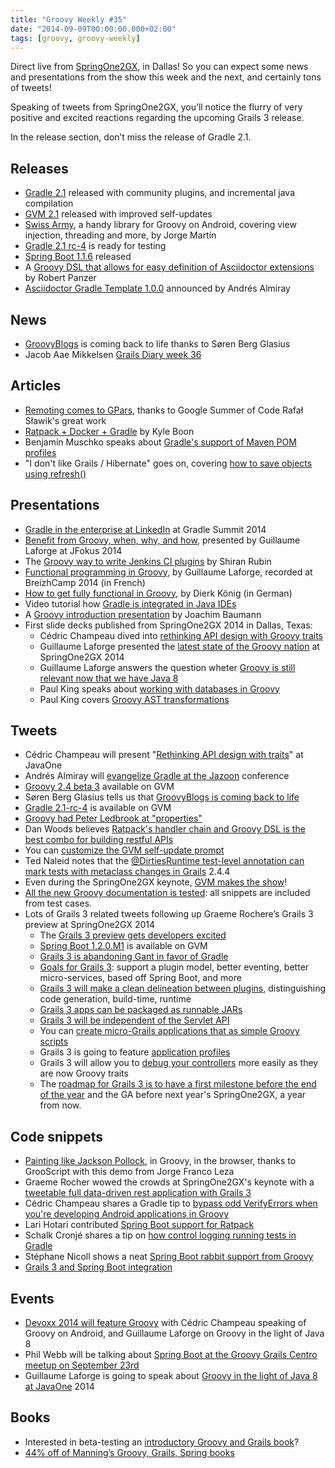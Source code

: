 ```yaml
---
title: "Groovy Weekly #35"
date: "2014-09-09T00:00:00.000+02:00"
tags: [groovy, groovy-weekly]
---
```


Direct live from [SpringOne2GX](http://springone2gx.com/), in Dallas! So you can expect some news and presentations from the show this week and the next, and certainly tons of tweets!

Speaking of tweets from SpringOne2GX, you’ll notice the flurry of very positive and excited reactions regarding the upcoming Grails 3 release.

In the release section, don’t miss the release of Gradle 2.1.

## Releases

*   [Gradle 2.1](http://forums.gradle.org/gradle/topics/gradle-2-1-released) released with community plugins, and incremental java compilation
*   [GVM 2.1](https://twitter.com/gvmtool/status/506086805759066112) released with improved self-updates
*   [Swiss Army](https://github.com/Arasthel/SwissKnife), a handy library for Groovy on Android, covering view injection, threading and more, by Jorge Martín
*   [Gradle 2.1 rc-4](http://forums.gradle.org/gradle/topics/gradle-2-1-rc-4-is-now-available-for-testing) is ready for testing
*   [Spring Boot 1.1.6](https://spring.io/blog/2014/09/05/spring-boot-1-1-6-released) released
*   A [Groovy DSL that allows for easy definition of Asciidoctor extensions](https://github.com/robertpanzer/asciidoctorj-groovy-dsl) by Robert Panzer
*   [Asciidoctor Gradle Template 1.0.0](https://twitter.com/aalmiray/status/507818302496702465) announced by Andrés Almiray

## News

*   [GroovyBlogs](http://www.groovyblogs.org/) is coming back to life thanks to Søren Berg Glasius
*   Jacob Aae Mikkelsen [Grails Diary week 36](http://grydeske.net/news/show/60)

## Articles

*   [Remoting comes to GPars](http://docs.codehaus.org/display/GPARS/2014/09/06/Remoting+for+GPars), thanks to Google Summer of Code Rafał Sławik's great work
*   [Ratpack + Docker + Gradle](http://kyleboon.org/blog/2014/08/14/ratpack-plus-docker-plus-gradle/) by Kyle Boon
*   Benjamin Muschko speaks about [Gradle's support of Maven POM profiles](http://www.gradleware.com/tutorials/feature-spotlight-gradles-support-maven-pom-profiles/)
*   "I don't like Grails / Hibernate" goes on, covering [how to save objects using refresh()](http://rpeszek.blogspot.fr/2014/09/i-dont-like-hibernategrails-part-6-how.html)

## Presentations

*   [Gradle in the enterprise at LinkedIn](http://www.gradleware.com/conferences/gradle-summit-2014-video-gradle-enterprise-linkedin/) at Gradle Summit 2014
*   [Benefit from Groovy, when, why, and how](http://www.parleys.com/play/530b52fbe4b085f68c6b653f/chapter0/about), presented by Guillaume Laforge at JFokus 2014
*   The [Groovy way to write Jenkins CI plugins](https://twitter.com/ShlomiBenHaim/status/508772445852278784) by Shiran Rubin
*   [Functional programming in Groovy](http://www.infoq.com/fr/presentations/programmation-fonctionnelle-groovy), by Guillaume Laforge, recorded at BreizhCamp 2014 (in French)
*   [How to get fully functional in Groovy](http://jaxenter.de/videos/funktionen-monaden-groovy-jaxtv-175429), by Dierk König (in German)
*   Video tutorial how [Gradle is integrated in Java IDEs](http://www.gradleware.com/conferences/gradle-summit-2014-video-gradle-ides/)
*   A [Groovy introduction presentation](http://www.java-tv.com/2014/08/28/groovy-introduction/) by Joachim Baumann
*   First slide decks published from SpringOne2GX 2014 in Dallas, Texas:
    *   Cédric Champeau dived into [rethinking API design with Groovy traits](https://speakerdeck.com/melix/rethinking-api-design-with-traits)
    *   Guillaume Laforge presented the [latest state of the Groovy nation](https://speakerdeck.com/glaforge/groovy-in-2014-and-beyond-at-springone2gx-2014) at SpringOne2GX 2014
    *   Guillaume Laforge answers the question wheter [Groovy is still relevant now that we have Java 8](https://speakerdeck.com/glaforge/groovy-in-the-light-of-java-8-springone2gx-2014)
    *   Paul King speaks about [working with databases in Groovy](http://fr.slideshare.net/paulk_asert/groovy-databases)
    *   Paul King covers [Groovy AST transformations](http://fr.slideshare.net/paulk_asert/groovy-transforms)

## Tweets

*   Cédric Champeau will present "[Rethinking API design with traits](https://twitter.com/cedricchampeau/status/507130051909808130)" at JavaOne
*   Andrés Almiray will [evangelize Gradle at the Jazoon](https://twitter.com/aalmiray/status/507263810932310016) conference
*   [Groovy 2.4 beta 3](https://twitter.com/gvmtool/status/507862222585200640) available on GVM
*   Søren Berg Glasius tells us that [GroovyBlogs is coming back to life](https://twitter.com/sbglasius/status/507726726697218048)
*   [Gradle 2.1-rc-4](https://twitter.com/gvmtool/status/507663212918349824) is available on GVM
*   [Groovy had Peter Ledbrook at "properties"](https://twitter.com/msgilligan/status/503365901052149760)
*   Dan Woods believes [Ratpack's handler chain and Groovy DSL is the best combo for building restful APIs](https://twitter.com/danveloper/status/502900825161601024)
*   You can [customize the GVM self-update prompt](https://twitter.com/gvmtool/status/502358588539826176)
*   Ted Naleid notes that the [@DirtiesRuntime test-level annotation can mark tests with metaclass changes in Grails](https://twitter.com/tednaleid/status/501881682178220033) 2.4.4
*   Even during the SpringOne2GX keynote, [GVM makes the show](https://twitter.com/ryanvanderwerf/status/509130411125919744)!
*   [All the new Groovy documentation is tested](https://twitter.com/cedricchampeau/status/509350223521406976): all snippets are included from test cases.
*   Lots of Grails 3 related tweets following up Graeme Rochere’s Grails 3 preview at SpringOne2GX 2014
    *   The [Grails 3 preview gets developers excited](https://twitter.com/rfletcherew/status/509374166555176960)
    *   [Spring Boot 1.2.0.M1](https://twitter.com/gvmtool/status/509342714249220096) is available on GVM
    *   [Grails 3 is abandoning Gant in favor of Gradle](https://twitter.com/danveloper/status/509371622143184896)
    *   [Goals for Grails 3](https://twitter.com/danveloper/status/509139062561599489): support a plugin model, better eventing, better micro-services, based off Spring Boot, and more
    *   [Grails 3 will make a clean delineation between plugins](https://twitter.com/danveloper/status/509139609997950976), distinguishing code generation, build-time, runtime
    *   [Grails 3 apps can be packaged as runnable JARs](https://twitter.com/danveloper/status/509373452277805056)
    *   [Grails 3 will be independent of the Servlet API](https://twitter.com/danveloper/status/509382811376041986)
    *   You can [create micro-Grails applications that as simple Groovy scripts](https://twitter.com/danveloper/status/509375965743431680)
    *   Grails 3 is going to feature [application profiles](https://twitter.com/danveloper/status/509380846319456257)
    *   Grails 3 will allow you to [debug your controllers](https://twitter.com/pledbrook/status/509380623312502784) more easily as they are now Groovy traits
    *   The [roadmap for Grails 3 is to have a first milestone before the end of the year](https://twitter.com/danveloper/status/509383407516647424) and the GA before next year's SpringOne2GX, a year from now.

## Code snippets

*   [Painting like Jackson Pollock](http://grooscript.org/demo/bezier.html), in Groovy, in the browser, thanks to GrooScript with this demo from Jorge Franco Leza
*   Graeme Rocher wowed the crowds at SpringOne2GX's keynote with a [tweetable full data-driven rest application with Grails 3](https://twitter.com/danveloper/status/509141002838220800)
*   Cédric Champeau shares a Gradle tip to [bypass odd VerifyErrors when you're developing Android applications in Groovy](https://gist.github.com/melix/60d9f94a2ab961c1a0da)
*   Lari Hotari contributed [Spring Boot support for Ratpack](https://github.com/ratpack/ratpack/pull/433)
*   Schalk Cronjé shares a tip on [how control logging running tests in Gradle](https://gist.github.com/ysb33r/68ba7ad1279d0492086a)
*   Stéphane Nicoll shows a neat [Spring Boot rabbit support from Groovy](https://twitter.com/snicoll/status/507924858823786496)
*   [Grails 3 and Spring Boot integration](https://twitter.com/danveloper/status/509374137622482946)
    
## Events

*   [Devoxx 2014 will feature Groovy](http://cfp.devoxx.be/2014) with Cédric Champeau speaking of Groovy on Android, and Guillaume Laforge on Groovy in the light of Java 8
*   Phil Webb will be talking about [Spring Boot at the Groovy Grails Centro meetup on September 23rd](http://www.meetup.com/San-Francisco-Grails-Centro/events/205421502/)
*   Guillaume Laforge is going to speak about [Groovy in the light of Java 8 at JavaOne](https://twitter.com/vfabric/status/509324343982424065) 2014

## Books

*   Interested in beta-testing an [introductory Groovy and Grails book](https://twitter.com/ErinWith2Ls/status/506826876266889216)?
*   [44% off of Manning’s Groovy, Grails, Spring books](https://twitter.com/manningbooks/status/509359104692084736)
